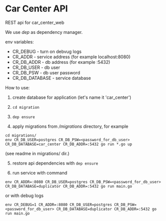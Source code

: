 
# Car Center API

REST api for car_center_web

We use *dep* as dependency manager.

env variables:

- CR_DEBUG - turn on debvug logs
- CR_ADDR - service address (for example localhost:8080)
- CR_DB_ADDR - db address (for example :5432)
- CR_DB_USER - db user
- CR_DB_PSW - db user password
- CR_DB_DATABASE - service database

How to use:
1. create database for application (let's name it 'car_center')

2. `cd migration`

3. `dep ensure`

4. apply migrations from */migrations* directory, for example
```
cd migrations/
env CR_DB_USER=postgres CR_DB_PSW=<password_for_db_user> CR_DB_DATABASE=car_center CR_DB_ADDR=:5432 go run *.go up
```
(see readme in migrations/ dir.)

5. restore api dependencies with `dep ensure`

6. run service with command
```
env CR_ADDR=:8080 CR_DB_USER=postgres CR_DB_PSW=<password_for_db_user> CR_DB_DATABASE=duplicator CR_DB_ADDR=:5432 go run main.go
```
or with debug logs
```
env CR_DEBUG=1 CR_ADDR=:8080 CR_DB_USER=postgres CR_DB_PSW=<password_for_db_user> CR_DB_DATABASE=duplicator CR_DB_ADDR=:5432 go run main.go
```
